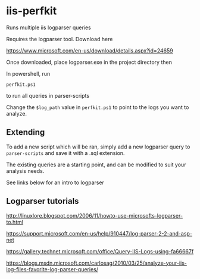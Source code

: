 # iis-perfkit

Runs multiple iis logparser queries

Requires the logparser tool. Download here

https://www.microsoft.com/en-us/download/details.aspx?id=24659

Once downloaded, place logparser.exe in the project directory then

In powershell, run

`
perfkit.ps1
`

to run all queries in parser-scripts

Change the `$log_path` value in `perfkit.ps1`
to point to the logs you want to analyze.

## Extending ##

To add a new script which will be ran, simply add
a new logparser query to `parser-scripts` and save it
with a .sql extension.

The existing queries are a starting point, and can be modified
to suit your analysis needs.

See links below for an intro to logparser

## Logparser tutorials ##

http://linuxlore.blogspot.com/2006/11/howto-use-microsofts-logparser-to.html

https://support.microsoft.com/en-us/help/910447/log-parser-2-2-and-asp-net

https://gallery.technet.microsoft.com/office/Query-IIS-Logs-using-fa66667f

https://blogs.msdn.microsoft.com/carlosag/2010/03/25/analyze-your-iis-log-files-favorite-log-parser-queries/
